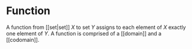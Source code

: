 # Function


A function from [[set|set]] $X$  to set $Y$  assigns to each element of $X$ exactly one element of $Y$. A function is comprised of a [[domain]] and a [[codomain]].